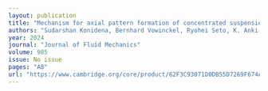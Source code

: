 ```yaml
---
layout: publication
title: "Mechanism for axial pattern formation of concentrated suspension in a horizontal rotating cylinder"
authors: "Sudarshan Konidena, Bernhard Vowinckel, Ryohei Seto, K. Anki Reddy, Anugrah Singh"
year: 2024
journal: "Journal of Fluid Mechanics"
volume: 985
issue: No issue
pages: "A8"
url: "https://www.cambridge.org/core/product/62F3C93071D0DB55D7269F674AC2E8BA"
---
```

